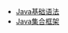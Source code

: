 * [Java基础语法](basic/overview)
* [Java集合框架](collection/overview)

[//]: # (* [Java并发框架]&#40;juc&#41;)

[//]: # (* [JavaIO框架]&#40;io&#41;)

[//]: # (* [Java新版本特性]&#40;jdk&#41;)